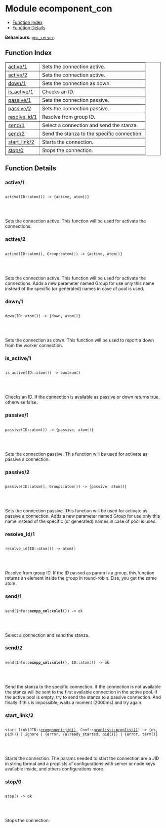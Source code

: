 

# Module ecomponent_con #
* [Function Index](#index)
* [Function Details](#functions)

__Behaviours:__ [`gen_server`](gen_server.md).
<a name="index"></a>

## Function Index ##


<table width="100%" border="1" cellspacing="0" cellpadding="2" summary="function index"><tr><td valign="top"><a href="#active-1">active/1</a></td><td>Sets the connection active.</td></tr><tr><td valign="top"><a href="#active-2">active/2</a></td><td>Sets the connection active.</td></tr><tr><td valign="top"><a href="#down-1">down/1</a></td><td>Sets the connection as down.</td></tr><tr><td valign="top"><a href="#is_active-1">is_active/1</a></td><td>Checks an ID.</td></tr><tr><td valign="top"><a href="#passive-1">passive/1</a></td><td>Sets the connection passive.</td></tr><tr><td valign="top"><a href="#passive-2">passive/2</a></td><td>Sets the connection passive.</td></tr><tr><td valign="top"><a href="#resolve_id-1">resolve_id/1</a></td><td>Resolve from group ID.</td></tr><tr><td valign="top"><a href="#send-1">send/1</a></td><td>Select a connection and send the stanza.</td></tr><tr><td valign="top"><a href="#send-2">send/2</a></td><td>Send the stanza to the specific connection.</td></tr><tr><td valign="top"><a href="#start_link-2">start_link/2</a></td><td>Starts the connection.</td></tr><tr><td valign="top"><a href="#stop-0">stop/0</a></td><td>Stops the connection.</td></tr></table>


<a name="functions"></a>

## Function Details ##

<a name="active-1"></a>

### active/1 ###


<pre><code>
active(ID::atom()) -&gt; {active, atom()}
</code></pre>

<br></br>


Sets the connection active. This function will be used for activate
the connections.
<a name="active-2"></a>

### active/2 ###


<pre><code>
active(ID::atom(), Group::atom()) -&gt; {active, atom()}
</code></pre>

<br></br>


Sets the connection active. This function will be used for activate
the connections. Adds a new parameter named Group for use only this
name instead of the specific (or generated) names in case of pool
is used.
<a name="down-1"></a>

### down/1 ###


<pre><code>
down(ID::atom()) -&gt; {down, atom()}
</code></pre>

<br></br>


Sets the connection as down. This function will be used to report a
down from the worker connection.
<a name="is_active-1"></a>

### is_active/1 ###


<pre><code>
is_active(ID::atom()) -&gt; boolean()
</code></pre>

<br></br>


Checks an ID. If the connection is available as passive or down
returns true, otherwise false.
<a name="passive-1"></a>

### passive/1 ###


<pre><code>
passive(ID::atom()) -&gt; {passive, atom()}
</code></pre>

<br></br>


Sets the connection passive. This function will be used for activate
as passive a connection.
<a name="passive-2"></a>

### passive/2 ###


<pre><code>
passive(ID::atom(), Group::atom()) -&gt; {passive, atom()}
</code></pre>

<br></br>


Sets the connection passive. This function will be used for activate
as passive a connection. Adds a new parameter named Group for use only
this name instead of the specific (or generated) names in case of pool
is used.
<a name="resolve_id-1"></a>

### resolve_id/1 ###


<pre><code>
resolve_id(ID::atom()) -&gt; atom()
</code></pre>

<br></br>


Resolve from group ID. If the ID passed as param is a group, this
function returns an element inside the group in round-robin. Else,
you get the same atom.
<a name="send-1"></a>

### send/1 ###


<pre><code>
send(Info::<strong>exmpp_xml:xmlel()</strong>) -&gt; ok
</code></pre>

<br></br>


Select a connection and send the stanza.
<a name="send-2"></a>

### send/2 ###


<pre><code>
send(Info::<strong>exmpp_xml:xmlel()</strong>, ID::atom()) -&gt; ok
</code></pre>

<br></br>


Send the stanza to the specific connection. If the connection is not
available the stanza will be sent to the first available connection
in the active pool. If the active pool is empty, try to send the
stanza to a passive connection. And finally if this is impossible,
waits a moment (2000ms) and try again.
<a name="start_link-2"></a>

### start_link/2 ###


<pre><code>
start_link(JID::<a href="ecomponent.md#type-jid">ecomponent:jid()</a>, Conf::<a href="proplists.md#type-proplist">proplists:proplist()</a>) -&gt; {ok, pid()} | ignore | {error, {already_started, pid()}} | {error, term()}
</code></pre>

<br></br>


Starts the connection. The params needed to start the connection are a JID
in string format and a proplists of configurations with server or node
keys available inside, and others configurations more.
<a name="stop-0"></a>

### stop/0 ###


<pre><code>
stop() -&gt; ok
</code></pre>

<br></br>


Stops the connection.

